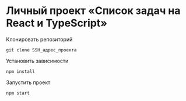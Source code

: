 # Личный проект «Список задач на React и TypeScript»

Клонировать репозиторий

```
git clone SSH_адрес_проекта

```

Установить зависимости

```
npm install

```

Запустить проект

```
npm start

```
